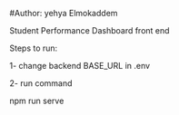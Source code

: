 #Author: yehya Elmokaddem

Student Performance Dashboard front end

Steps to run:

1- change backend BASE_URL in .env

2- run command

npm run serve

